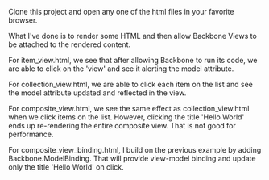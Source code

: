 Clone this project and open any one of the html files in your favorite browser. 

What I've done is to render some HTML and then allow Backbone Views to be attached to the rendered content. 

For item_view.html, we see that after allowing Backbone to run its code, we are able to click on the 'view' and see it alerting the model attribute. 

For collection_view.html, we are able to click each item on the list and see the model attribute updated and reflected in the view. 

For composite_view.html, we see the same effect as collection_view.html when we click items on the list. However, clicking the title 'Hello World' ends up re-rendering the entire composite view. That is not good for performance. 

For composite_view_binding.html, I build on the previous example by adding Backbone.ModelBinding. That will provide view-model binding and update only the title 'Hello World' on click. 